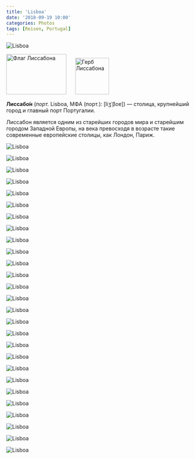 ```yaml
---
title: 'Lisboa'
date: '2018-09-19 10:00'
categories: Photos
tags: [Reisen, Portugal]
---
```


<div class='preview'><img src='{{urls.media}}/LisboaOK.jpg' alt='Lisboa'></div>

<img alt="Флаг Лиссабона" src="https://upload.wikimedia.org/wikipedia/commons/thumb/d/d8/Flag_of_Lisboa.svg/160px-Flag_of_Lisboa.svg.png" width="160" height="107" class="thumbborder" srcset="https://upload.wikimedia.org/wikipedia/commons/thumb/d/d8/Flag_of_Lisboa.svg/240px-Flag_of_Lisboa.svg.png 1.5x, https://upload.wikimedia.org/wikipedia/commons/thumb/d/d8/Flag_of_Lisboa.svg/320px-Flag_of_Lisboa.svg.png 2x" data-file-width="1200" data-file-height="800">      <img alt="Герб Лиссабона" src="https://upload.wikimedia.org/wikipedia/commons/thumb/7/7b/Crest_of_Lisboa.svg/90px-Crest_of_Lisboa.svg.png" width="90" height="97" srcset="https://upload.wikimedia.org/wikipedia/commons/thumb/7/7b/Crest_of_Lisboa.svg/135px-Crest_of_Lisboa.svg.png 1.5x, https://upload.wikimedia.org/wikipedia/commons/thumb/7/7b/Crest_of_Lisboa.svg/180px-Crest_of_Lisboa.svg.png 2x" data-file-width="1553" data-file-height="1671">

**Лиссабо́н** (_порт._ Lisboa, МФА (порт.): [liʒˈβoɐ]) — столица, крупнейший город и главный порт Португалии.

Лиссабон является одним из старейших городов мира и старейшим городом Западной Европы, на века превосходя в возрасте такие современные европейские столицы, как Лондон, Париж.

<a id='a4161af33807683136e0f6dd570090b1-800'></a>![Lisboa]({{urls.media}}/a4161af33807683136e0f6dd570090b1-800.jpg 'По дороге из Порту')

<a id='11fac8cd165d6c4a3ffeacefec2cb839-800'></a>![Lisboa]({{urls.media}}/11fac8cd165d6c4a3ffeacefec2cb839-800.jpg 'В центре')

<a id='04ff551b8c3aa19cae57aef1be97dad3-800'></a>![Lisboa]({{urls.media}}/04ff551b8c3aa19cae57aef1be97dad3-800.jpg 'Рыночная площадь, человек с флагом')

<a id='1d1354cb304fb1f01472e251ac752caa-800'></a>![Lisboa]({{urls.media}}/1d1354cb304fb1f01472e251ac752caa-800.jpg 'Крепость Белем')

<a id='43a56e7917e7800559b712ea17a42b7a-800'></a>![Lisboa]({{urls.media}}/43a56e7917e7800559b712ea17a42b7a-800.jpg 'Еще Белем')

<a id='f43c279427085c522a7b86b0f08071be-800'></a>![Lisboa]({{urls.media}}/f43c279427085c522a7b86b0f08071be-800.jpg 'Алтарь Церкви Святого Пива')

<a id='ba003e4b9f0344dd042d5ea321f5447a-800'></a>![Lisboa]({{urls.media}}/ba003e4b9f0344dd042d5ea321f5447a-800.jpg 'Три муравья')

<a id='15f4b943bf31462f4154e5f6a34e7fb3-800'></a>![Lisboa]({{urls.media}}/15f4b943bf31462f4154e5f6a34e7fb3-800.jpg 'Кактус, стена')

<a id='23034b062da7d5f07f2c5df0d3c80cc9-800'></a>![Lisboa]({{urls.media}}/23034b062da7d5f07f2c5df0d3c80cc9-800.jpg 'Альфама — исторический центр, арабское наследие')

<a id='91fa791054fdcd7339d9db21a791811b-800'></a>![Lisboa]({{urls.media}}/91fa791054fdcd7339d9db21a791811b-800.jpg 'Уличные таблички в память о римском присутствии')

<a id='03415dc347a4c7a940e42c82a11c8556-800'></a>![Lisboa]({{urls.media}}/03415dc347a4c7a940e42c82a11c8556-800.jpg 'Еще табличка')

<a id='0b5676940c85e9cd53730438de20ae85-800'></a>![Lisboa]({{urls.media}}/0b5676940c85e9cd53730438de20ae85-800.jpg 'Табличка')

<a id='a366ef5f5b88ac12f86a0a3ed799a138-800'></a>![Lisboa]({{urls.media}}/a366ef5f5b88ac12f86a0a3ed799a138-800.jpg 'Самый живописный знак из серии «ездить медленно»')

<a id='4ce0dac8bc427024bc5d24bf6285d5e1-800'></a>![Lisboa]({{urls.media}}/4ce0dac8bc427024bc5d24bf6285d5e1-800.jpg 'Попроще')

<a id='296ebfada4130c25bb7c94b16b704ca9-800'></a>![Lisboa]({{urls.media}}/296ebfada4130c25bb7c94b16b704ca9-800.jpg 'Вид на гавань')

<a id='f8cedbf351660c89424521e7703b06ab-800'></a>![Lisboa]({{urls.media}}/f8cedbf351660c89424521e7703b06ab-800.jpg 'Акведук, который в средние века поил водой весь город')

<a id='7d9f8677f9a05c676ccee3551e856dbd-800'></a>![Lisboa]({{urls.media}}/7d9f8677f9a05c676ccee3551e856dbd-800.jpg 'Жерло акведука (желоб для воды)')

<a id='902b649c1e0dc9e05461a96287908b56-800'></a>![Lisboa]({{urls.media}}/902b649c1e0dc9e05461a96287908b56-800.jpg 'Еще акведук')

<a id='081da9cfc4e4ede6b6dee679fb7b5747-800'></a>![Lisboa]({{urls.media}}/081da9cfc4e4ede6b6dee679fb7b5747-800.jpg 'Так заканчивается акведук')

<a id='76124f667877a9fafb1573d0bd92fd40-800'></a>![Lisboa]({{urls.media}}/76124f667877a9fafb1573d0bd92fd40-800.jpg 'Схема разделки мяса из местного супермаркета')

<a id='2759c92a43a1a202da8f01dab12fab7d-800'></a>![Lisboa]({{urls.media}}/2759c92a43a1a202da8f01dab12fab7d-800.jpg 'В самом центре города')

<a id='756a3c8f96bad50aa308269e07078b71-800'></a>![Lisboa]({{urls.media}}/756a3c8f96bad50aa308269e07078b71-800.jpg 'Ресторан Конкистадора')

<a id='6049fc443d4cb54d3a1a187f3dbda9c8-800'></a>![Lisboa]({{urls.media}}/6049fc443d4cb54d3a1a187f3dbda9c8-800.jpg 'Площадь')

<a id='ff59f303c0aa4fb2805b7ff1cbd299bb-800'></a>![Lisboa]({{urls.media}}/ff59f303c0aa4fb2805b7ff1cbd299bb-800.jpg 'Пивоваренный агрегат')

<a id='2acb1617fd6635e49b53282160314c68-800'></a>![Lisboa]({{urls.media}}/2acb1617fd6635e49b53282160314c68-800.jpg 'Люк')

<a id='703043f2d920314b02c7355611a55d7f-800'></a>![Lisboa]({{urls.media}}/703043f2d920314b02c7355611a55d7f-800.jpg 'Панно')

<a id='7e33bf76d039721158ce7b1dc51374f4-800'></a>![Lisboa]({{urls.media}}/7e33bf76d039721158ce7b1dc51374f4-800.jpg 'Внимание! Спешащие пешеходы в шляпах!')
